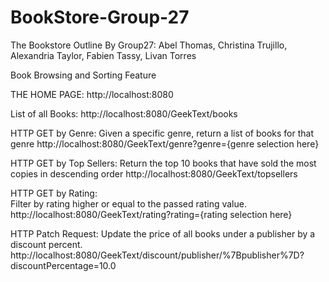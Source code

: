 # BookStore-Group-27
The Bookstore Outline By Group27:
Abel Thomas,
Christina Trujillo,
Alexandria Taylor,
Fabien Tassy, 
Livan Torres


Book Browsing and Sorting Feature

THE HOME PAGE:
    http://localhost:8080

List of all Books:
    http://localhost:8080/GeekText/books

HTTP GET by Genre:
    Given a specific genre, return a list of books for that genre
   http://localhost:8080/GeekText/genre?genre={genre selection here}

HTTP GET by Top Sellers: 
    Return the top 10 books that have sold the most copies in descending order
    http://localhost:8080/GeekText/topsellers

HTTP GET by Rating:  
    Filter by rating higher or equal to the passed rating value.
    http://localhost:8080/GeekText/rating?rating={rating selection here}

HTTP Patch Request: 
    Update the price of all books under a publisher by a discount percent.
    http://localhost:8080/GeekText/discount/publisher/%7Bpublisher%7D?discountPercentage=10.0
